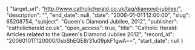 {
  "target_url": "http://www.catholicherald.co.uk/tag/diamond-jubilee/", 
  "description": "", 
  "end_date": null, 
  "date": "2006-01-01T12:00:00", 
  "slug": 65208754, 
  "subject": "Queen's Diamond Jubilee, 2012", 
  "publisher": "catholicherald.co.uk", 
  "open_access": true, 
  "title": "Catholic Herald: Articles related to the Queen's Diamond Jubilee 2012", 
  "record_id": "20060101T120000/0sbShEQE8/31u09pkF1gwA==", 
  "start_date": null
}

